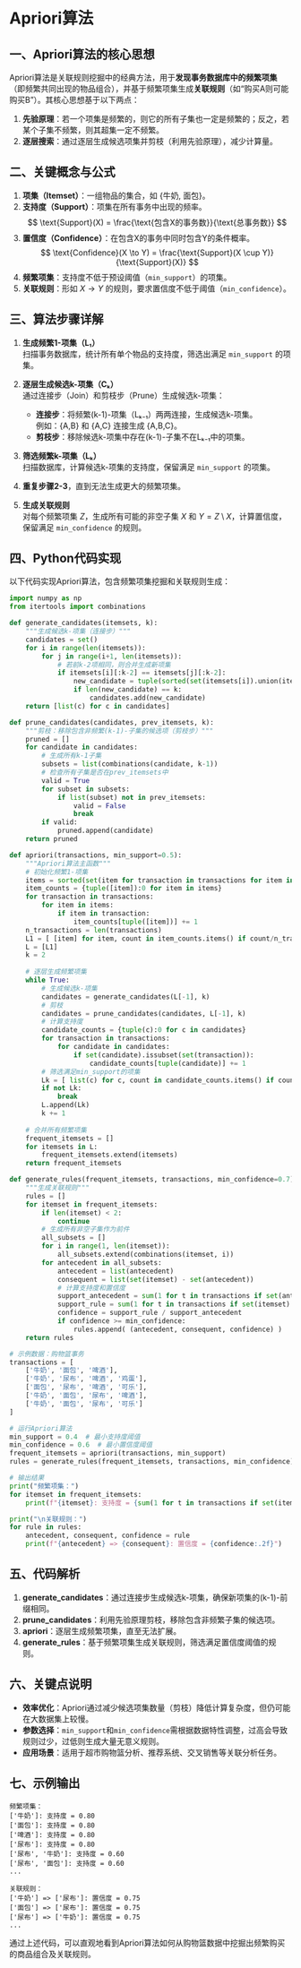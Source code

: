 # Apriori算法



## 一、Apriori算法的核心思想
Apriori算法是关联规则挖掘中的经典方法，用于**发现事务数据库中的频繁项集**（即频繁共同出现的物品组合），并基于频繁项集生成**关联规则**（如“购买A则可能购买B”）。其核心思想基于以下两点：
1. **先验原理**：若一个项集是频繁的，则它的所有子集也一定是频繁的；反之，若某个子集不频繁，则其超集一定不频繁。
2. **逐层搜索**：通过逐层生成候选项集并剪枝（利用先验原理），减少计算量。



## 二、关键概念与公式
1. **项集（Itemset）**：一组物品的集合，如 \{牛奶, 面包\}。
2. **支持度（Support）**：项集在所有事务中出现的频率。
   $$
   \text{Support}(X) = \frac{\text{包含X的事务数}}{\text{总事务数}}
   $$
3. **置信度（Confidence）**：在包含X的事务中同时包含Y的条件概率。
   $$
   \text{Confidence}(X \to Y) = \frac{\text{Support}(X \cup Y)}{\text{Support}(X)}
   $$
4. **频繁项集**：支持度不低于预设阈值（`min_support`）的项集。
5. **关联规则**：形如 $X \to Y$ 的规则，要求置信度不低于阈值（`min_confidence`）。



## 三、算法步骤详解
1. **生成频繁1-项集（L₁）**  
   扫描事务数据库，统计所有单个物品的支持度，筛选出满足 `min_support` 的项集。

2. **逐层生成候选k-项集（Cₖ）**  
   通过连接步（Join）和剪枝步（Prune）生成候选k-项集：
   - **连接步**：将频繁(k-1)-项集（Lₖ₋₁）两两连接，生成候选k-项集。  
     例如：\{A,B\} 和 \{A,C\} 连接生成 \{A,B,C\}。
   - **剪枝步**：移除候选k-项集中存在(k-1)-子集不在Lₖ₋₁中的项集。

3. **筛选频繁k-项集（Lₖ）**  
   扫描数据库，计算候选k-项集的支持度，保留满足 `min_support` 的项集。

4. **重复步骤2-3**，直到无法生成更大的频繁项集。

5. **生成关联规则**  
   对每个频繁项集 $Z$，生成所有可能的非空子集 $X$ 和 $Y = Z \setminus X$，计算置信度，保留满足 `min_confidence` 的规则。



## 四、Python代码实现

以下代码实现Apriori算法，包含频繁项集挖掘和关联规则生成：

```python
import numpy as np
from itertools import combinations

def generate_candidates(itemsets, k):
    """生成候选k-项集（连接步）"""
    candidates = set()
    for i in range(len(itemsets)):
        for j in range(i+1, len(itemsets)):
            # 若前k-2项相同，则合并生成新项集
            if itemsets[i][:k-2] == itemsets[j][:k-2]:
                new_candidate = tuple(sorted(set(itemsets[i]).union(itemsets[j])))
                if len(new_candidate) == k:
                    candidates.add(new_candidate)
    return [list(c) for c in candidates]

def prune_candidates(candidates, prev_itemsets, k):
    """剪枝：移除包含非频繁(k-1)-子集的候选项（剪枝步）"""
    pruned = []
    for candidate in candidates:
        # 生成所有k-1子集
        subsets = list(combinations(candidate, k-1))
        # 检查所有子集是否在prev_itemsets中
        valid = True
        for subset in subsets:
            if list(subset) not in prev_itemsets:
                valid = False
                break
        if valid:
            pruned.append(candidate)
    return pruned

def apriori(transactions, min_support=0.5):
    """Apriori算法主函数"""
    # 初始化频繁1-项集
    items = sorted(set(item for transaction in transactions for item in transaction))
    item_counts = {tuple([item]):0 for item in items}
    for transaction in transactions:
        for item in items:
            if item in transaction:
                item_counts[tuple([item])] += 1
    n_transactions = len(transactions)
    L1 = [ [item] for item, count in item_counts.items() if count/n_transactions >= min_support ]
    L = [L1]
    k = 2
    
    # 逐层生成频繁项集
    while True:
        # 生成候选k-项集
        candidates = generate_candidates(L[-1], k)
        # 剪枝
        candidates = prune_candidates(candidates, L[-1], k)
        # 计算支持度
        candidate_counts = {tuple(c):0 for c in candidates}
        for transaction in transactions:
            for candidate in candidates:
                if set(candidate).issubset(set(transaction)):
                    candidate_counts[tuple(candidate)] += 1
        # 筛选满足min_support的项集
        Lk = [ list(c) for c, count in candidate_counts.items() if count/n_transactions >= min_support ]
        if not Lk:
            break
        L.append(Lk)
        k += 1
    
    # 合并所有频繁项集
    frequent_itemsets = []
    for itemsets in L:
        frequent_itemsets.extend(itemsets)
    return frequent_itemsets

def generate_rules(frequent_itemsets, transactions, min_confidence=0.7):
    """生成关联规则"""
    rules = []
    for itemset in frequent_itemsets:
        if len(itemset) < 2:
            continue
        # 生成所有非空子集作为前件
        all_subsets = []
        for i in range(1, len(itemset)):
            all_subsets.extend(combinations(itemset, i))
        for antecedent in all_subsets:
            antecedent = list(antecedent)
            consequent = list(set(itemset) - set(antecedent))
            # 计算支持度和置信度
            support_antecedent = sum(1 for t in transactions if set(antecedent).issubset(t)) / len(transactions)
            support_rule = sum(1 for t in transactions if set(itemset).issubset(t)) / len(transactions)
            confidence = support_rule / support_antecedent
            if confidence >= min_confidence:
                rules.append( (antecedent, consequent, confidence) )
    return rules

# 示例数据：购物篮事务
transactions = [
    ['牛奶', '面包', '啤酒'],
    ['牛奶', '尿布', '啤酒', '鸡蛋'],
    ['面包', '尿布', '啤酒', '可乐'],
    ['牛奶', '面包', '尿布', '啤酒'],
    ['牛奶', '面包', '尿布', '可乐']
]

# 运行Apriori算法
min_support = 0.4  # 最小支持度阈值
min_confidence = 0.6  # 最小置信度阈值
frequent_itemsets = apriori(transactions, min_support)
rules = generate_rules(frequent_itemsets, transactions, min_confidence)

# 输出结果
print("频繁项集：")
for itemset in frequent_itemsets:
    print(f"{itemset}: 支持度 = {sum(1 for t in transactions if set(itemset).issubset(t))/len(transactions):.2f}")

print("\n关联规则：")
for rule in rules:
    antecedent, consequent, confidence = rule
    print(f"{antecedent} => {consequent}: 置信度 = {confidence:.2f}")
```



## 五、代码解析
1. **generate_candidates**：通过连接步生成候选k-项集，确保新项集的(k-1)-前缀相同。
2. **prune_candidates**：利用先验原理剪枝，移除包含非频繁子集的候选项。
3. **apriori**：逐层生成频繁项集，直至无法扩展。
4. **generate_rules**：基于频繁项集生成关联规则，筛选满足置信度阈值的规则。



## 六、关键点说明
- **效率优化**：Apriori通过减少候选项集数量（剪枝）降低计算复杂度，但仍可能在大数据集上较慢。
- **参数选择**：`min_support`和`min_confidence`需根据数据特性调整，过高会导致规则过少，过低则生成大量无意义规则。
- **应用场景**：适用于超市购物篮分析、推荐系统、交叉销售等关联分析任务。



## 七、示例输出
```
频繁项集：
['牛奶']: 支持度 = 0.80
['面包']: 支持度 = 0.80
['啤酒']: 支持度 = 0.80
['尿布']: 支持度 = 0.80
['尿布', '牛奶']: 支持度 = 0.60
['尿布', '面包']: 支持度 = 0.60
...

关联规则：
['牛奶'] => ['尿布']: 置信度 = 0.75
['面包'] => ['尿布']: 置信度 = 0.75
['尿布'] => ['牛奶']: 置信度 = 0.75
...
```



通过上述代码，可以直观地看到Apriori算法如何从购物篮数据中挖掘出频繁购买的商品组合及关联规则。